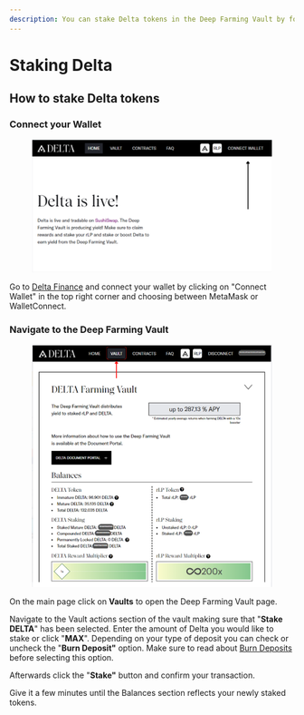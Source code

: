 ```yaml
---
description: You can stake Delta tokens in the Deep Farming Vault by following this guide.
---
```


# Staking Delta

## How to stake Delta tokens <a href="#how-to-stake-delta-tokens" id="how-to-stake-delta-tokens"></a>

### Connect your Wallet <a href="#connect-your-wallet" id="connect-your-wallet"></a>

<figure><img src="../.gitbook/assets/Screenshot 2023-01-08 134554.png" alt=""><figcaption></figcaption></figure>

Go to [Delta Finance](https://delta.finance/) and connect your wallet by clicking on "Connect Wallet" in the top right corner and choosing between MetaMask or WalletConnect.

### Navigate to the Deep Farming Vault <a href="#navigate-to-the-deep-farming-vault" id="navigate-to-the-deep-farming-vault"></a>

<figure><img src="../.gitbook/assets/Screenshot 2023-01-14 115425.png" alt=""><figcaption></figcaption></figure>

On the main page click on **Vaults** to open the Deep Farming Vault page.

Navigate to the Vault actions section of the vault making sure that "**Stake DELTA**" has been selected. Enter the amount of Delta you would like to stake or click "**MAX**". Depending on your type of deposit you can check or uncheck the "**Burn Deposit"** option. Make sure to read about [Burn Deposits](../deep-farming-vault.md#burn-deposit) before selecting this option.

Afterwards click the "**Stake"** button and confirm your transaction.

Give it a few minutes until the Balances section reflects your newly staked tokens.

​

